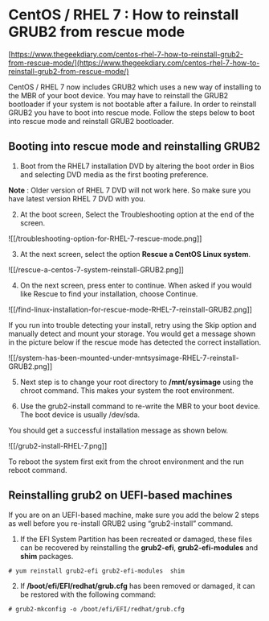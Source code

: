 # CentOS / RHEL 7 : How to reinstall GRUB2 from rescue mode

[https://www.thegeekdiary.com/centos-rhel-7-how-to-reinstall-grub2-from-rescue-mode/](https://www.thegeekdiary.com/centos-rhel-7-how-to-reinstall-grub2-from-rescue-mode/)

CentOS / RHEL 7 now includes GRUB2 which uses a new way of installing to the MBR of your boot device. You may have to reinstall the GRUB2 bootloader if your system is not bootable after a failure. In order to reinstall GRUB2 you have to boot into rescue mode. Follow the steps below to boot into rescue mode and reinstall GRUB2 bootloader.

## Booting into rescue mode and reinstalling GRUB2

1. Boot from the RHEL7 installation DVD by altering the boot order in Bios and selecting DVD media as the first booting preference.

**Note** : Older version of RHEL 7 DVD will not work here. So make sure you have latest version RHEL 7 DVD with you.

2. At the boot screen, Select the Troubleshooting option at the end of the screen.

![[/troubleshooting-option-for-RHEL-7-rescue-mode.png]]

3. At the next screen, select the option **Rescue a CentOS Linux system**.

![[/rescue-a-centos-7-system-reinstall-GRUB2.png]]

4. On the next screen, press enter to continue. When asked if you would like Rescue to find your installation, choose Continue.

![[/find-linux-installation-for-rescue-mode-RHEL-7-reinstall-GRUB2.png]]

If you run into trouble detecting your install, retry using the Skip option and manually detect and mount your storage. You would get a message shown in the picture below if the rescue mode has detected the correct installation.

![[/system-has-been-mounted-under-mntsysimage-RHEL-7-reinstall-GRUB2.png]]

5. Next step is to change your root directory to **/mnt/sysimage** using the chroot command. This makes your system the root environment.

6. Use the grub2-install command to re-write the MBR to your boot device. The boot device is usually /dev/sda.

You should get a successful installation message as shown below.

![[/grub2-install-RHEL-7.png]]

To reboot the system first exit from the chroot environment and the run reboot command.

## Reinstalling grub2 on UEFI-based machines

If you are on an UEFI-based machine, make sure you add the below 2 steps as well before you re-install GRUB2 using “grub2-install” command.

1. If the EFI System Partition has been recreated or damaged, these files can be recovered by reinstalling the **grub2-efi**, **grub2-efi-modules** and **shim** packages.

```
# yum reinstall grub2-efi grub2-efi-modules  shim
```

2. If **/boot/efi/EFI/redhat/grub.cfg** has been removed or damaged, it can be restored with the following command:

```
# grub2-mkconfig -o /boot/efi/EFI/redhat/grub.cfg
```